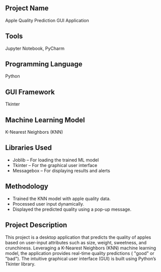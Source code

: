 ## Project Name
Apple Quality Prediction GUI Application  
## Tools
Jupyter Notebook, PyCharm
## Programming Language
Python
## GUI Framework
Tkinter
## Machine Learning Model
K-Nearest Neighbors (KNN)
## Libraries Used
* Joblib – For loading the trained ML model
* Tkinter – For the graphical user interface
* Messagebox – For displaying results and alerts
## Methodology
* Trained the KNN model with apple quality data.
* Processed user input dynamically.
* Displayed the predicted quality using a pop-up message.

## Project Description
This project is a desktop application that predicts the quality of apples based on user-input attributes such as size, weight, sweetness, and crunchiness. Leveraging a K-Nearest Neighbors (KNN) machine learning model, the application provides real-time quality predictions ( "good" or "bad"). The intuitive graphical user interface (GUI) is built using Python’s Tkinter library. 
